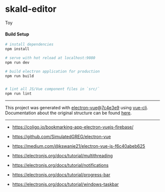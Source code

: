 # skald-editor

Toy

#### Build Setup

``` bash
# install dependencies
npm install

# serve with hot reload at localhost:9080
npm run dev

# build electron application for production
npm run build


# lint all JS/Vue component files in `src/`
npm run lint

```

---

This project was generated with [electron-vue](https://github.com/SimulatedGREG/electron-vue)@[7c4e3e9](https://github.com/SimulatedGREG/electron-vue/tree/7c4e3e90a772bd4c27d2dd4790f61f09bae0fcef) using [vue-cli](https://github.com/vuejs/vue-cli). Documentation about the original structure can be found [here](https://simulatedgreg.gitbooks.io/electron-vue/content/index.html).

---

- https://coligo.io/bookmarking-app-electron-vuejs-firebase/
- https://github.com/SimulatedGREG/electron-vue
- https://medium.com/@kswanie21/electron-vue-js-f6c40abeb625


- https://electronjs.org/docs/tutorial/multithreading
- https://electronjs.org/docs/tutorial/notifications
- https://electronjs.org/docs/tutorial/progress-bar
- https://electronjs.org/docs/tutorial/windows-taskbar